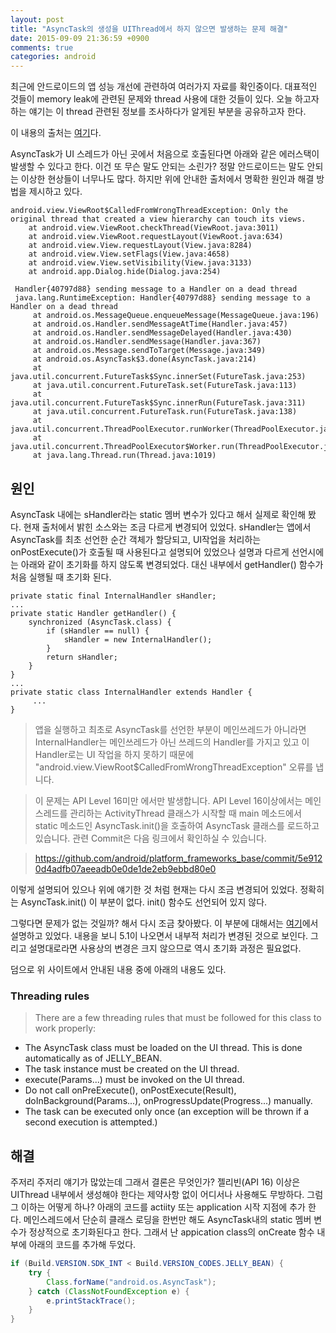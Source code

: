 ```yaml
---
layout: post
title: "AsyncTask의 생성을 UIThread에서 하지 않으면 발생하는 문제 해결"
date: 2015-09-09 21:36:59 +0900
comments: true
categories: android
---
```


최근에 안드로이드의 앱 성능 개선에 관련하여 여러가지 자료를 확인중이다. 대표적인 것들이 memory leak에 관련된 문제와 thread 사용에 대한 것들이 있다. 오늘 하고자 하는 얘기는 이 thread 관련된 정보를 조사하다가 알게된 부분을 공유하고자 한다.

이 내용의 출처는 [여기]("https://gist.github.com/benelog/5954649")다.

AsyncTask가 UI 스레드가 아닌 곳에서 처음으로 호출된다면 아래와 같은 에러스택이 발생할 수 있다고 한다. 이건 또 무슨 말도 안되는 소린가? 정말 안드로이드는 말도 안되는 이상한 현상들이 너무나도 많다. 하지만 위에 안내한 출처에서 명확한 원인과 해결 방법을 제시하고 있다.

```
android.view.ViewRoot$CalledFromWrongThreadException: Only the original thread that created a view hierarchy can touch its views.
    at android.view.ViewRoot.checkThread(ViewRoot.java:3011)
    at android.view.ViewRoot.requestLayout(ViewRoot.java:634)
    at android.view.View.requestLayout(View.java:8284)
    at android.view.View.setFlags(View.java:4658)
    at android.view.View.setVisibility(View.java:3133)
    at android.app.Dialog.hide(Dialog.java:254)
```

```
 Handler{40797d88} sending message to a Handler on a dead thread
 java.lang.RuntimeException: Handler{40797d88} sending message to a Handler on a dead thread
     at android.os.MessageQueue.enqueueMessage(MessageQueue.java:196)
     at android.os.Handler.sendMessageAtTime(Handler.java:457)
     at android.os.Handler.sendMessageDelayed(Handler.java:430)
     at android.os.Handler.sendMessage(Handler.java:367)
     at android.os.Message.sendToTarget(Message.java:349)
     at android.os.AsyncTask$3.done(AsyncTask.java:214)
     at java.util.concurrent.FutureTask$Sync.innerSet(FutureTask.java:253)
     at java.util.concurrent.FutureTask.set(FutureTask.java:113)
     at java.util.concurrent.FutureTask$Sync.innerRun(FutureTask.java:311)
     at java.util.concurrent.FutureTask.run(FutureTask.java:138)
     at java.util.concurrent.ThreadPoolExecutor.runWorker(ThreadPoolExecutor.java:1088)
     at java.util.concurrent.ThreadPoolExecutor$Worker.run(ThreadPoolExecutor.java:581)
     at java.lang.Thread.run(Thread.java:1019)
```

## 원인

AsyncTask 내에는 sHandler라는 static 멤버 변수가 있다고 해서 실제로 확인해 봤다. 현재 출처에서 밝힌 소스와는 조금 다르게 변경되어 있었다. sHandler는 앱에서 AsyncTask를 최초 선언한 순간 객체가 할당되고, UI작업을 처리하는 onPostExecute()가 호출될 때 사용된다고 설명되어 있었으나 설명과 다르게 선언시에는 아래와 같이 초기화를 하지 않도록 변경되었다. 대신 내부에서 getHandler() 함수가 처음 실행될 때 초기화 된다.

```
private static final InternalHandler sHandler;
...
private static Handler getHandler() {
    synchronized (AsyncTask.class) {
        if (sHandler == null) {
            sHandler = new InternalHandler();
        }
        return sHandler;
    }
}
...
private static class InternalHandler extends Handler {
     ...
}
```

> 앱을 실행하고 최초로 AsyncTask를 선언한 부분이 메인쓰레드가 아니라면 InternalHandler는 메인쓰레드가 아닌 쓰레드의 Handler를 가지고 있고 이 Handler로는 UI 작업을 하지 못하기 때문에 "android.view.ViewRoot$CalledFromWrongThreadException" 오류를 냅니다.

> 이 문제는 API Level 16미만 에서만 발생합니다. API Level 16이상에서는 메인스레드를 관리하는 ActivityThread 클래스가 시작할 때 main 메소드에서 static 메소드인 AsyncTask.init()을 호출하여 AsyncTask 클래스를 로드하고 있습니다. 관련 Commit은 다음 링크에서 확인하실 수 있습니다.

> https://github.com/android/platform_frameworks_base/commit/5e9120d4adfb07aeeadb0e0de1de2eb9ebbd80e0

이렇게 설명되어 있으나 위에 얘기한 것 처럼 현재는 다시 조금 변경되어 있었다. 정확히는 AsyncTask.init() 이 부분이 없다. init() 함수도 선언되어 있지 않다.

그렇다면 문제가 없는 것일까? 해서 다시 조금 찾아봤다. 이 부분에 대해서는 [여기]("http://sjava.net/?p=1570")에서 설명하고 있었다.
내용을 보니 5.1이 나오면서 내부적 처리가 변경된 것으로 보인다. 그리고 설명대로라면 사용상의 변경은 크지 않으므로 역시 초기화 과정은 필요없다.

덤으로 위 사이트에서 안내된 내용 중에 아래의 내용도 있다.

### Threading rules

> There are a few threading rules that must be followed for this class to work properly:

* The AsyncTask class must be loaded on the UI thread. This is done automatically as of JELLY_BEAN.
* The task instance must be created on the UI thread.
* execute(Params...) must be invoked on the UI thread.
* Do not call onPreExecute(), onPostExecute(Result), doInBackground(Params...), onProgressUpdate(Progress...) manually.
* The task can be executed only once (an exception will be thrown if a second execution is attempted.)

## 해결

주저리 주저리 얘기가 많았는데 그래서 결론은 무엇인가? 젤리빈(API 16) 이상은 UIThread 내부에서 생성해야 한다는 제약사항 없이 어디서나 사용해도 무방하다. 그럼 그 이하는 어떻게 하나?
아래의 코드를 actiity 또는 application 시작 지점에 추가 한다. 메인스레드에서 단순히 클래스 로딩을 한번만 해도 AsyncTask내의 static 멤버 변수가 정상적으로 초기화된다고 한다.
그래서 난 appication class의 onCreate 함수 내부에 아래의 코드를 추가해 두었다.

```java
if (Build.VERSION.SDK_INT < Build.VERSION_CODES.JELLY_BEAN) {
    try {
        Class.forName("android.os.AsyncTask");
    } catch (ClassNotFoundException e) {
        e.printStackTrace();
    }
}
```
